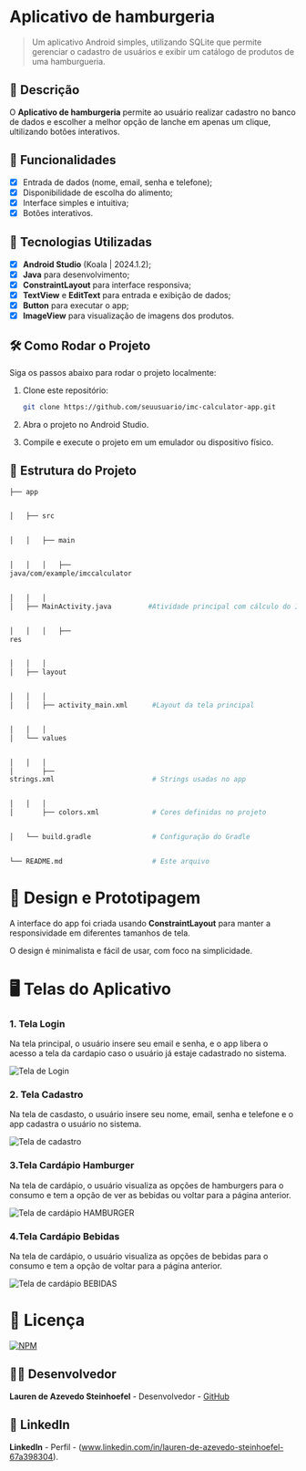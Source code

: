 # **Aplicativo de hamburgeria**

> Um aplicativo Android simples, utilizando SQLite que permite gerenciar o cadastro de usuários e exibir um catálogo de produtos de uma hamburgueria.

## 📱 Descrição

O **Aplicativo de hamburgeria** permite ao usuário realizar cadastro no banco de dados e escolher a melhor opção de lanche em apenas um clique, ultilizando botões interativos. 

## 🔧 Funcionalidades

- [x] Entrada de dados (nome, email, senha e telefone);
- [x] Disponibilidade de escolha do alimento;
- [x] Interface simples e intuitiva;
- [x] Botões interativos.

## 🚀 Tecnologias Utilizadas

- [x] **Android Studio** (Koala | 2024.1.2);
- [x] **Java** para desenvolvimento;
- [x] **ConstraintLayout** para interface responsiva;
- [x] **TextView** e **EditText** para entrada e exibição de dados;
- [x] **Button**   para executar o app;
- [x] **ImageView** para visualização de imagens dos produtos.

## 🛠️ Como Rodar o Projeto

Siga os passos abaixo para rodar o projeto localmente:

1. Clone este repositório:

    ```bash
    git clone https://github.com/seuusuario/imc-calculator-app.git     *alterar

    ```

2. Abra o projeto no Android Studio.

3. Compile e execute o projeto em um emulador ou dispositivo físico.

## 📂 Estrutura do Projeto

```bash
├── app


│   ├── src


│   │   ├── main


│   │   │   ├──
java/com/example/imccalculator


│   │   │  
│   ├── MainActivity.java         #Atividade principal com cálculo do IMC


│   │   │   ├──
res


│   │   │  
│   ├── layout


│   │   │  
│   │   ├── activity_main.xml      #Layout da tela principal


│   │   │  
│   └── values


│   │   │  
│       ├──
strings.xml                        # Strings usadas no app


│   │   │  
│       ├── colors.xml             # Cores definidas no projeto


│   └── build.gradle               # Configuração do Gradle


└── README.md                      # Este arquivo

```

 
# 🎨 Design e Prototipagem
 
A interface do app foi criada usando **ConstraintLayout** para manter a responsividade em diferentes tamanhos de tela.
 
O design é minimalista e fácil de usar, com foco na simplicidade.
 
# 🖥️ Telas do Aplicativo
 
### 1. **Tela Login**
 
Na tela principal, o usuário insere seu email e senha, e o app libera o acesso a tela da cardapio caso o usuário já estaje cadastrado no sistema.

![Tela de Login](https://github.com/user-attachments/assets/0ad3cebd-a115-4c95-86e8-e1b83078dcb8)

### 2. **Tela Cadastro**

Na tela de casdasto, o usuário insere seu nome, email, senha e telefone e o app cadastra o usuário no sistema.

![Tela de cadastro](https://github.com/user-attachments/assets/4a87b00b-1a06-483b-a248-7c64efd0af0e)

### 3.**Tela Cardápio Hamburger**

Na tela de cardápio, o usuário visualiza as opções de hamburgers para o consumo e tem a opção de ver as bebidas ou voltar para a página anterior. 
 
![Tela de cardápio HAMBURGER](https://github.com/user-attachments/assets/97dfab70-6fca-491a-8fbe-7bfe7ddde6c7)

### 4.**Tela Cardápio Bebidas**

Na tela de cardápio, o usuário visualiza as opções de bebidas para o consumo e tem a opção de voltar para a página anterior. 

![Tela de cardápio BEBIDAS](https://github.com/user-attachments/assets/c5a47591-1453-4aff-be0a-aba853af6482)

 
# 📄 Licença

[![NPM](https://img.shields.io/npm/l/react)](https://github.com/LaurenAzevedo/exemplo-readme/blob/main/LICENSE)

## 👨‍💻 Desenvolvedor 

**Lauren de Azevedo Steinhoefel** - Desenvolvedor - [GitHub](https://github.com/LaurenAzevedo)

## 📂 LinkedIn 

**LinkedIn** - Perfil - (www.linkedin.com/in/lauren-de-azevedo-steinhoefel-67a398304).


